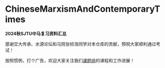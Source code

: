 # ChineseMarxismAndContemporaryTimes
**2024秋SJTU中马复习资料汇总**

感谢交大传承、水源论坛和马院张桢浩同学对本仓库的贡献，预祝大家顺利通过考试！

按照惯例，打个广告，欢迎大家关注我们[课题组](https://github.com/RoboticSJTU)的课程和工作进展！